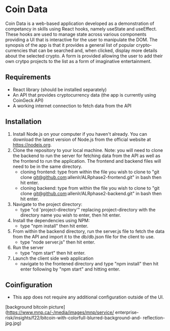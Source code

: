 # Coin Data

Coin Data is a web-based application developed as a demonstration of competancy 
in skills using React hooks, namely useState and useEffect. These hooks are used
to manage state across various components providing a UI that is interactive for
the user to manipulate the DOM. The synopsis of the app is that it provides a
general list of popular crypto-currencies that can be searched and, when clicked,
display more details about the selected crypto. A form is provided allowing the
user to add their own crytpo projects to the list as a form of imaginative
entertainment.

## Requirements
- React library (should be installed separately)
- An API that provides cryptocurrency data (the app is currently using CoinGeck
API)
- A working internet connection to fetch data from the API

## Installation

1. Install Node.js on your computer if you haven't already. You can download the
latest version of Node.js from the official website at https://nodejs.org.
2. Clone the repository to your local machine. 
Note: you will need to clone the backend to run the server for fetching data
from the API as well as the frontend to run the application. The frontend and
backend files will need to be in the same directory.
    - cloning frontend: type from within the file you wish to clone to "git 
    clone git@github.com:allenlr/ALRphase2-frontend.git" in bash then hit enter.
    - cloning backend: type from within the file you wish to clone to "git clone
    git@github.com:allenlr/ALRphase2-backend.git" in bash then hit enter.
3. Navigate to the project directory:
    - type "cd 'project-directory'" replacing project-directory with the
    directory name you wish to enter, then hit enter.
4. Install the dependencies using NPM:
    - type "npm install" then hit enter.
5. From within the backend directory, run the server.js file to fetch the data
from the API and import it to the db/db.json file for the client to use.
    - type "node server.js" then hit enter.
6. Run the server
    - type "npm start" then hit enter.
7. Launch the client side web application
    - navigate to the frontened directory and type "npm install" then hit enter
    following by "npm start" and hitting enter.

## Coinfiguration
- This app does not require any additional configuration outside of the UI.

[background bitcoin picture](https://www.mnp.ca/-/media/images/mnp/service/
enterprise-risk/insights/f22/bitcoin-with-colorfull-blurred-background-and-
reflection-jpg.jpg)